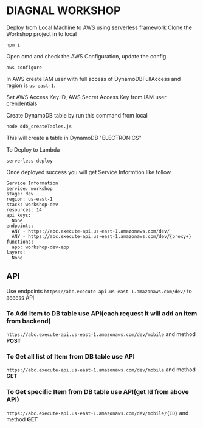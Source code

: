 # DIAGNAL WORKSHOP
Deploy from Local Machine to AWS using serverless framework
Clone the Workshop project in to local
```
npm i
```
Open cmd and check the AWS Configuration, update the config
```
aws configure
```
In AWS create IAM user with full access of DynamoDBFullAccess and region is `us-east-1`.

Set AWS Access Key ID, AWS Secret Access Key from IAM user crendentials

Create DynamoDB table by run this command from local
```
node ddb_createTables.js
```
This will create a table in DynamoDB "ELECTRONICS"

To Deploy to Lambda
```
serverless deploy
```
Once deployed success you will get Service Informtion like follow
```
Service Information
service: workshop
stage: dev
region: us-east-1
stack: workshop-dev
resources: 14
api keys:
  None
endpoints:
  ANY - https://abc.execute-api.us-east-1.amazonaws.com/dev/
  ANY - https://abc.execute-api.us-east-1.amazonaws.com/dev/{proxy+}
functions:
  app: workshop-dev-app
layers:
  None
```

## API

Use endpoints `https://abc.execute-api.us-east-1.amazonaws.com/dev/` to access API


### To Add Item to DB table use API(each request it will add an item from backend)

`https://abc.execute-api.us-east-1.amazonaws.com/dev/mobile` and method **POST**


### To Get all list of Item from DB table use API

`https://abc.execute-api.us-east-1.amazonaws.com/dev/mobile` and method **GET**


### To Get specific Item from DB table use API(get Id from above API)

`https://abc.execute-api.us-east-1.amazonaws.com/dev/mobile/{ID}` and method **GET**

